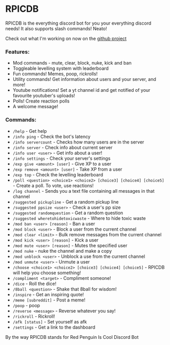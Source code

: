 
# RPICDB
RPICDB is the everything discord bot for you your everything discord needs! It also supports slash commands! Neato!

Check out what I'm working on now on the [github project](https://github.com/redpenguinyt/Discord-bot/projects/1)

### Features:

* Mod commands - mute, clear, block, nuke, kick and ban
* Toggleable levelling system with leaderboard
* Fun commands! Memes, poop, rickrolls!
* Utility commands! Get information about users and your server, and more!
* Youtube notifications! Set a yt channel id and get notified of your favourite youtuber's uploads!
* Polls! Create reaction polls
* A welcome message!

### Commands:
	
* `/help` - Get help
* `/info ping` - Check the bot's latency
* `/info servercount` - Checks how many users are in the server
* `/info server` - Check info about current server
* `/info user <user>` - Get info about a user!
* `/info settings` - Check your server's settings
* `/exp give <amount> [user]` - Give XP to a user
* `/exp remove <amount> [user]` - Take XP from a user
* `/exp top` - Check the levelling leaderboard
* `/poll <question> <choice1> <choice2> [choice3] [choice4] [choice5]` - Create a poll. To vote, use reactions!
* `/log channel` - Sends you a text file containing all messages in that channel
* `/suggested pickupline` - Get a random pickup line
* `/suggested ppsize <user>` - Check a user's pp size
* `/suggested randomquestion` - Get a random question
* `/suggested wheretohidetoxicwaste` - Where to hide toxic waste
* `/mod ban <user> [reason]` - Ban a user
* `/mod block <user>` - Block a user from the current channel
* `/mod clear <limit>` - Bulk remove messages from the current channel
* `/mod kick <user> [reason]` - Kick a user
* `/mod mute <user> [reason]` - Mutes the specified user
* `/mod nuke` - nuke the channel and make a copy
* `/mod unblock <user>` - Unblock a use from the current channel
* `/mod unmute <user>` - Unmute a user
* `/choose <choice1> <choice2> [choice3] [choice4] [choice5]` - RPICDB will help you choose something!
* `/compliment <target>` - Compliment someone!
* `/dice` - Roll the dice!
* `/8ball <question>` - Shake that 8ball for wisdom!
* `/inspire` - Get an inspiring quote!
* `/meme [subreddit]` - Post a meme!
* `/poop` - poop
* `/reverse <message>` - Reverse whatever you say!
* `/rickroll` - Rickroll!
* `/afk [status]` - Set yourself as afk
* `/settings` - Get a link to the dashboard

By the way RPICDB stands for Red Penguin Is Cool Discord Bot